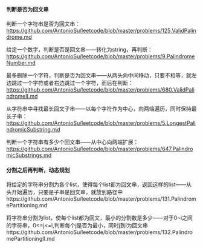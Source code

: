 #### 判断是否为回文串

判断一个字符串是否为回文串：https://github.com/AntonioSu/leetcode/blob/master/problems/125.ValidPalindrome.md   

给定一个数字，判断是否是回文串——转化为string，再判断：https://github.com/AntonioSu/leetcode/blob/master/problems/9.PalindromeNumber.md  

最多删除一个字符，判断是否为回文串——从两头向中间移动，只要不相等，就左边跳过一个字符或者右边跳过一个字符，而后在判断：https://github.com/AntonioSu/leetcode/blob/master/problems/680.ValidPalindromeII.md



从字符串中寻找最长回文子串——以每个字符作为中心，向两端遍历，同时保持最长子串：https://github.com/AntonioSu/leetcode/blob/master/problems/5.LongestPalindromicSubstring.md



判断一个字符串有多少个回文串——从中心向两端扩展：https://github.com/AntonioSu/leetcode/blob/master/problems/647.PalindromicSubstrings.md



#### 分割之后再判断，动态规划

将给定的字符串分割为各个list，使得每个list都为回文串，返回这样的list——从头开始遍历，只要是子串是回文串，就放到路径中https://github.com/AntonioSu/leetcode/blob/master/problems/131.PalindromePartitioning.md  

将字符串分割为list，使每个list都为回文，最小的分割数是多少——对于0~i之间的字符串，0<=j<=i,判断每个j是否为最小，同时j到i为回文串https://github.com/AntonioSu/leetcode/blob/master/problems/132.PalindromePartitioningII.md